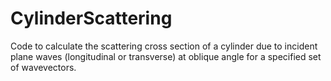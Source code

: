 # CylinderScattering
Code to calculate the scattering cross section of a cylinder due to incident plane waves (longitudinal or transverse) at oblique angle for a specified set of wavevectors.
